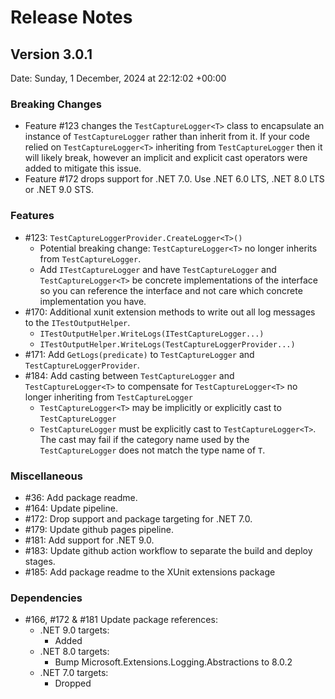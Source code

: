 # Release Notes

## Version 3.0.1

Date: Sunday, 1 December, 2024 at 22:12:02 +00:00

### Breaking Changes

- Feature #123 changes the `TestCaptureLogger<T>` class to encapsulate an instance of `TestCaptureLogger` rather than inherit from it. If your code relied on `TestCaptureLogger<T>` inheriting from `TestCaptureLogger` then it will likely break, however an implicit and explicit cast operators were added to mitigate this issue.
- Feature #172 drops support for .NET 7.0. Use .NET 6.0 LTS, .NET 8.0 LTS or .NET 9.0 STS.

### Features

- #123: `TestCaptureLoggerProvider.CreateLogger<T>()`
  - Potential breaking change: `TestCaptureLogger<T>` no longer inherits from `TestCaptureLogger`.
  - Add `ITestCaptureLogger` and have `TestCaptureLogger` and `TestCaptureLogger<T>` be concrete implementations of the interface so you can reference the interface and not care which concrete implementation you have.
- #170: Additional xunit extension methods to write out all log messages to the `ITestOutputHelper`.
  - `ITestOutputHelper.WriteLogs(ITestCaptureLogger...)`
  - `ITestOutputHelper.WriteLogs(TestCaptureLoggerProvider...)`
- #171: Add `GetLogs(predicate)` to `TestCaptureLogger` and `TestCaptureLoggerProvider`.
- #184: Add casting between `TestCaptureLogger` and `TestCaptureLogger<T>` to compensate for `TestCaptureLogger<T>` no longer inheriting from `TestCaptureLogger`
  - `TestCaptureLogger<T>` may be implicitly or explicitly cast to `TestCaptureLogger`
  - `TestCaptureLogger` must be explicitly cast to `TestCaptureLogger<T>`. The cast may fail if the category name used by the `TestCaptureLogger` does not match the type name of `T`.

### Miscellaneous

- #36: Add package readme.
- #164: Update pipeline.
- #172: Drop support and package targeting for .NET 7.0.
- #179: Update github pages pipeline.
- #181: Add support for .NET 9.0.
- #183: Update github action workflow to separate the build and deploy stages.
- #185: Add package readme to the XUnit extensions package

### Dependencies

- #166, #172 & #181 Update package references:
  - .NET 9.0 targets:
    - Added
  - .NET 8.0 targets:
    - Bump Microsoft.Extensions.Logging.Abstractions to 8.0.2
  - .NET 7.0 targets:
    - Dropped
